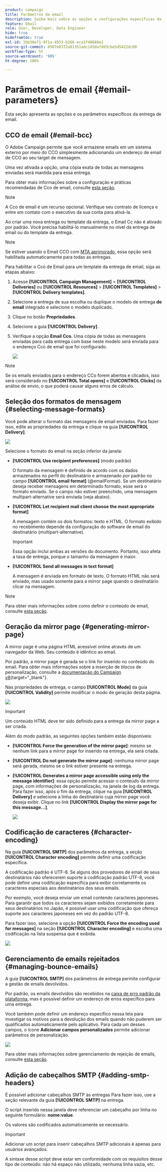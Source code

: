 ```yaml
---
product: campaign
title: Parâmetros de email
description: Saiba mais sobre as opções e configurações específicas da entrega por email
feature: Email
role: User, Developer, Data Engineer
hide: true
hidefromtoc: true
exl-id: 1bb36e71-9f1a-4553-b266-eca3f48688e2
source-git-commit: 0507e0372a81351adc145dafdd3cbe5d5422dc00
workflow-type: ht
source-wordcount: '905'
ht-degree: 100%

---
```


# Parâmetros de email {#email-parameters}

Esta seção apresenta as opções e os parâmetros específicos da entrega de email.

## CCO de email {#email-bcc}

O Adobe Campaign permite que você armazene emails em um sistema externo por meio do CCO simplesmente adicionando um endereço de email de CCO ao seu target de mensagem.

Uma vez ativada a opção, uma cópia exata de todas as mensagens enviadas será mantida para essa entrega.

Para obter mais informações sobre a configuração e práticas recomendadas de Cco de email, consulte [esta seção](../../installation/using/email-archiving.md).

>[!NOTE]
>
>A Cco de email é um recurso opcional. Verifique seu contrato de licença e entre em contato com o executivo da sua conta para ativá-la.

Ao criar uma nova entrega ou template da entrega, o Email Cc não é ativado por padrão. Você precisa habilitá-lo manualmente no nível da entrega de email ou do template da entrega.

>[!NOTE]
>
>Se estiver usando o Email CCO com [MTA aprimorado](sending-with-enhanced-mta.md), essa opção será habilitada automaticamente para todas as entregas.

Para habilitar o Cco de Email para um template da entrega de email, siga as etapas abaixo:

1. Acesse **[!UICONTROL Campaign Management]** > **[!UICONTROL Deliveries]** ou **[!UICONTROL Resources]** > **[!UICONTROL Templates]** > **[!UICONTROL Delivery templates]**.
1. Selecione a entrega de sua escolha ou duplique o modelo de entrega **de email** integrado e selecione o modelo duplicado.
1. Clique no botão **Propriedades**.
1. Selecione a guia **[!UICONTROL Delivery]**.
1. Verifique a opção **Email Cco**. Uma cópia de todas as mensagens enviadas para cada entrega com base neste modelo será enviada para o endereço Cco de email que foi configurado.

   ![](assets/s_ncs_user_wizard_archiving.png)

>[!NOTE]
>
>Se os emails enviados para o endereço CCo forem abertos e clicados, isso será considerado no **[!UICONTROL Total opens]** e **[!UICONTROL Clicks]** da análise de envio, o que poderá causar alguns erros de cálculo.

## Seleção dos formatos de mensagem {#selecting-message-formats}

Você pode alterar o formato das mensagens de email enviadas. Para fazer isso, edite as propriedades da entrega e clique na guia **[!UICONTROL Delivery]**.

![](assets/s_ncs_user_wizard_email_param.png)

Selecione o formato do email na seção inferior da janela:

* **[!UICONTROL Use recipient preferences]** (modo padrão)

  O formato da mensagem é definido de acordo com os dados armazenados no perfil do destinatário e armazenado por padrão no campo **[!UICONTROL email format]** (@emailFormat). Se um destinatário deseja receber mensagens em determinado formato, esse será o formato enviado. Se o campo não estiver preenchido, uma mensagem multipart-alternative será enviada (veja abaixo).

* **[!UICONTROL Let recipient mail client choose the most appropriate format]**

  A mensagem contém os dois formatos: texto e HTML. O formato exibido no recebimento depende da configuração do software de email do destinatário (multipart-alternative).

  >[!IMPORTANT]
  >
  >Essa opção inclui ambas as versões do documento. Portanto, isso afeta a taxa de entrega, porque o tamanho da mensagem é maior.

* **[!UICONTROL Send all messages in text format]**

  A mensagem é enviada em formato de texto. O formato HTML não será enviado, mas usado somente para a mirror page quando o destinatário clicar na mensagem.

>[!NOTE]
>
>Para obter mais informações sobre como definir o conteúdo de email, consulte [esta seção](defining-the-email-content.md).

## Geração da mirror page {#generating-mirror-page}

A mirror page é uma página HTML acessível online através de um navegador da Web. Seu conteúdo é idêntico ao email.

Por padrão, a mirror page é gerada se o link for inserido no conteúdo do email. Para obter mais informações sobre a inserção de blocos de personalização, consulte a [documentação do Campaign v8](https://experienceleague.adobe.com/docs/campaign/campaign-v8/send/personalize/personalization-blocks.html?lang=pt-BR){target="_blank"}.

Nas propriedades de entrega, o campo **[!UICONTROL Mode]** da guia **[!UICONTROL Validity]** permite modificar o modo de geração desta página.

![](assets/s_ncs_user_wizard_miror_page_mode.png)

>[!IMPORTANT]
>
>Um conteúdo HTML deve ter sido definido para a entrega da mirror page a ser criada.

Além do modo padrão, as seguintes opções também estão disponíveis:

* **[!UICONTROL Force the generation of the mirror page]**: mesmo se nenhum link para a mirror page for inserido na entrega, ela será criada.
* **[!UICONTROL Do not generate the mirror page]**: nenhuma mirror page será gerada, mesmo se o link estiver presente na entrega.
* **[!UICONTROL Generates a mirror page accessible using only the message identifier]**: essa opção permite acessar o conteúdo da mirror page, com informações de personalização, na janela de log da entrega. Para fazer isso, após o fim da entrega, clique na guia **[!UICONTROL Delivery]** e selecione a linha do destinatário cuja mirror page você deseja exibir. Clique no link **[!UICONTROL Display the mirror page for this message...]**.

  ![](assets/s_ncs_user_wizard_miror_page_link.png)

## Codificação de caracteres {#character-encoding}

Na guia **[!UICONTROL SMTP]** dos parâmetros da entrega, a seção **[!UICONTROL Character encoding]** permite definir uma codificação específica.

A codificação padrão é UTF-8. Se alguns dos provedores de email de seus destinatários não oferecerem suporte à codificação padrão UTF-8, você pode definir uma codificação específica para exibir corretamente os caracteres especiais aos destinatários dos seus emails.

Por exemplo, você deseja enviar um email contendo caracteres japoneses. Para garantir que todos os caracteres sejam exibidos corretamente para seus destinatários no Japão, é possível usar uma codificação que ofereça suporte aos caracteres japoneses em vez do padrão UTF-8.

Para fazer isso, selecione a opção **[!UICONTROL Force the encoding used for messages]** na seção **[!UICONTROL Character encoding]** e escolha uma codificação na lista suspensa que é exibida.

![](assets/s_ncs_user_email_del_properties_smtp_tab_encoding.png)

## Gerenciamento de emails rejeitados {#managing-bounce-emails}

A guia **[!UICONTROL SMTP]** dos parâmetros de entrega permite configurar a gestão de emails devolvidos.

Por padrão, os emails devolvidos são recebidos na [caixa de erro padrão da plataforma](../../installation/using/deploying-an-instance.md#parameters-for-delivered-emails-parameters-for-delivered-emails), mas é possível definir um endereço de erros específico para uma entrega.

Você também pode definir um endereço específico nessa tela para investigar os motivos para a devolução dos emails quando não puderem ser qualificados automaticamente pelo aplicativo. Para cada um desses campos, o ícone **Adicionar campos personalizados** permite adicionar parâmetros de personalização.

![](assets/s_ncs_user_email_del_properties_smtp_tab.png)

Para obter mais informações sobre gerenciamento de rejeição de emails, consulte [esta seção](understanding-delivery-failures.md#bounce-mail-management).

## Adição de cabeçalhos SMTP {#adding-smtp-headers}

É possível adicionar cabeçalhos SMTP às entregas Para fazer isso, use a seção relevante da guia **[!UICONTROL SMTP]** na entrega.

O script inserido nessa janela deve referenciar um cabeçalho por linha no seguinte formulário: **nome:value**.

Os valores são codificados automaticamente se necessário.

>[!IMPORTANT]
>
>Adicionar um script para inserir cabeçalhos SMTP adicionais é apenas para usuários avançados.
>
>A sintaxe desse script deve estar em conformidade com os requisitos desse tipo de conteúdo: não há espaço não utilizado, nenhuma linha vazia, etc.
